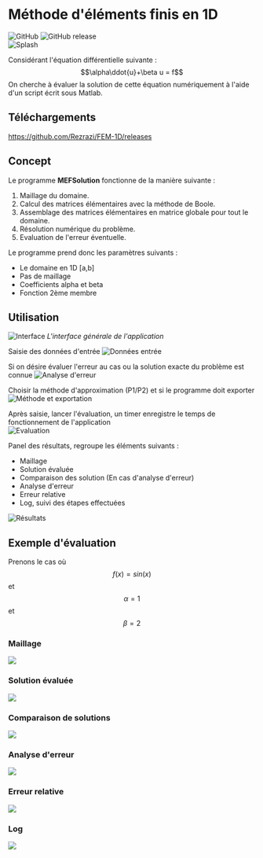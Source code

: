 # Méthode d'éléments finis en 1D
![GitHub](https://img.shields.io/github/license/rezrazi/FEM-1D.svg?style=plastic)
![GitHub release](https://img.shields.io/github/release/rezrazi/MEF-1D.svg)  
![Splash](https://i.imgur.com/npm5Cny.png)

Considérant l'équation différentielle suivante : 
$$\alpha\ddot{u}+\beta u = f$$
On cherche à évaluer la solution de cette équation numériquement à l'aide d'un script écrit sous Matlab.

## Téléchargements
https://github.com/Rezrazi/FEM-1D/releases
## Concept
Le programme **MEFSolution** fonctionne de la manière suivante : 
1. Maillage du domaine.
2. Calcul des matrices élémentaires avec la méthode de Boole.
3. Assemblage des matrices élémentaires en matrice globale pour tout le domaine.
4. Résolution numérique du problème.
5. Evaluation de l'erreur éventuelle.

Le programme prend donc les paramètres suivants :
- Le domaine en 1D [a,b]
- Pas de maillage
- Coefficients alpha et beta
- Fonction 2ème membre

## Utilisation
![Interface](https://i.imgur.com/Hq44K8A.png)
*L'interface générale de l'application*

Saisie des données d'entrée
![Données entrée](https://i.imgur.com/yibPcvP.png)

Si on désire évaluer l'erreur au cas ou la solution exacte du problème est connue
![Analyse d'erreur](https://i.imgur.com/D2V2ZpS.png)

Choisir la méthode d'approximation (P1/P2) et si le programme doit exporter
![Méthode et exportation](https://i.imgur.com/rn1QXOE.png)

Après saisie, lancer l'évaluation, un timer enregistre le temps de fonctionnement de l'application  
![Evaluation](https://i.imgur.com/szOrquw.png)

Panel des résultats, regroupe les éléments suivants : 
- Maillage
- Solution évaluée
- Comparaison des solution (En cas d'analyse d'erreur)
- Analyse d'erreur
- Erreur relative
- Log, suivi des étapes effectuées  


![Résultats](https://i.imgur.com/KmxzTRG.png)

## Exemple d'évaluation
Prenons le cas où $$f(x) = sin(x)$$ et $$\alpha=1$$ et $$\beta=2$$
### Maillage
![](https://i.imgur.com/n4FjqoN.png)
### Solution évaluée
![](https://i.imgur.com/6HIB9lI.png)
### Comparaison de solutions
![](https://i.imgur.com/2ESO77s.png)
### Analyse d'erreur
![](https://i.imgur.com/2ESO77s.png)
### Erreur relative
![](https://i.imgur.com/lQQprmR.png)
### Log
![](https://i.imgur.com/Ck6M8wo.png)
